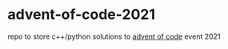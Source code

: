 # advent-of-code-2021

repo to store c++/python solutions to [advent of code](https://adventofcode.com/2021/about) event 2021 

